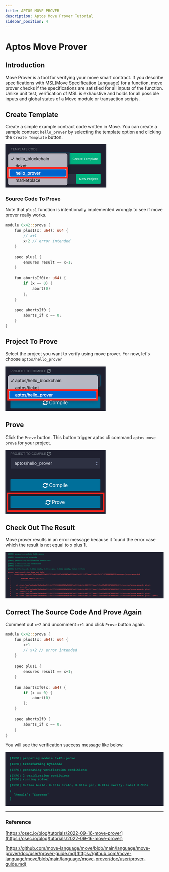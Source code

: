 ```yaml
---
title: APTOS MOVE PROVER
description: Aptos Move Prover Tutorial 
sidebar_position: 4
---
```


# Aptos Move Prover

## Introduction
Move Prover is a tool for verifying your move smart contract.
If you describe specifications with MSL(Move Specification Language) for a function,
move prover checks if the specifications are satisfied for all inputs of the function.
Unlike unit test, verification of MSL is exhaustive and holds for all possible inputs
and global states of a Move module or transaction scripts.

## Create Template

Create a simple example contract code written in Move.
You can create a sample contract `hello_prover` by selecting the template option
and clicking the `Create Template` button.

![template-code-aptos](img/template-code-aptos-hello-prover.png?raw=true 'template-code-aptos-hello-prover')

### Source Code To Prove

Note that `plus1` function is intentionally implemented wrongly
to see if move prover really works.

```rust title="prove.ts"
module 0x42::prove {
    fun plus1(x: u64): u64 {
        // x+1
        x+2 // error intended
    }
    
    spec plus1 {
        ensures result == x+1;
    }
    
    fun abortsIf0(x: u64) {
        if (x == 0) {
            abort(0)
        };
    }

    spec abortsIf0 {
        aborts_if x == 0;
    }
}
```

## Project To Prove

Select the project you want to verify using move prover. For now, let's choose `aptos/hello_prover`

![new-project-aptos](img/project-to-compile-hello-prover.png?raw=true 'project-to-compile-hello-prover')

## Prove

Click the `Prove` button. This button trigger aptos cli command `aptos move prove` for your project.

![new-project-aptos](img/move-prove-button.png?raw=true 'move-prove-button')

## Check Out The Result

Move prover results in an error message because it found the error case which the result is not equal to x plus 1.

![new-project-aptos](img/move-prove-fail.png?raw=true 'move-prove-fail')

## Correct The Source Code And Prove Again

Comment out `x+2` and uncomment `x+1` and click `Prove` button again.

```rust title="prove.ts"
module 0x42::prove {
    fun plus1(x: u64): u64 {
        x+1
        // x+2 // error intended
    }
    
    spec plus1 {
        ensures result == x+1;
    }
    
    fun abortsIf0(x: u64) {
        if (x == 0) {
            abort(0)
        };
    }

    spec abortsIf0 {
        aborts_if x == 0;
    }
}
```

You will see the verification success message like below.

![new-project-aptos](img/move-prove-pass.png?raw=true 'move-prove-pass')


---

### Reference

[https://osec.io/blog/tutorials/2022-09-16-move-prover](https://osec.io/blog/tutorials/2022-09-16-move-prover)

[https://github.com/move-language/move/blob/main/language/move-prover/doc/user/prover-guide.md](https://github.com/move-language/move/blob/main/language/move-prover/doc/user/prover-guide.md)